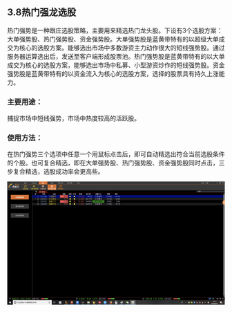 ## 3.8热门强龙选股

热门强势是一种跟庄选股策略，主要用来精选热门龙头股。下设有3个选股方案：大单强势股、热门强势股、资金强势股。大单强势股是蓝黄带特有的以超级大单成交为核心的选股方案。能够选出市场中多数游资主力动作很大的短线强势股。通过服务器运算选出后，发送至客户端形成股票池。热门强势股是蓝黄带特有的以大单成交为核心的选股方案，能够选出市场中私募、小型游资炒作的短线强势股。资金强势股是蓝黄带特有的以资金流入为核心的选股方案，选择的股票具有持久上涨能力。

### 主要用途：

捕捉市场中短线强势，市场中热度较高的活跃股。

### 使用方法：

在热门强势三个选项中任意一个用鼠标点击后，即可自动精选出符合当前选股条件的个股。也可复合精选，即在大单强势股、热门强势股、资金强势股同时点击，三步复合精选，选股成功率会更高些。

![](/assets/hld_remengqianglong.png)

